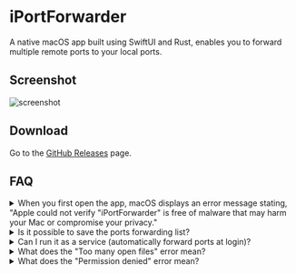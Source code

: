 # iPortForwarder

A native macOS app built using SwiftUI and Rust, enables you to forward multiple remote ports to your local ports.

## Screenshot

![screenshot](./docs/screenshot.avif)

## Download

Go to the [GitHub Releases](https://github.com/hronro/iPortForwarder/releases) page.

## FAQ

<details>
	<summary>When you first open the app, macOS displays an error message stating, "Apple could not verify "iPortForwarder" is free of malware that may harm your Mac or compromise your privacy."</summary>
![Apple Fee Error](./docs/apple-fee-error.avif)
The only reason that this error comes out is that I did not pay the Apple Developers fee (99USD/year) to Apple, which I don't plan to pay in the near future.
If you are using macOS 12 to macOS 14, you can easily bypass this issue by right-clicking on "iPortForwarder.app" and selecting "Open" from the context menu. For macOS 15 and later, open the System Settings app, navigate to the "Privacy & Security" section, scroll to the bottom of the page, and click the "Open Anyway" button.
</details>

<details>
	<summary>Is it possible to save the ports forwarding list?</summary>
Yes. To save your current forwarding list, click on "File" in the menu bar and select "Save Current Forwarding List." Alternatively, you can press <kbd>⌘</kbd> + <kbd>S</kbd>. Choose a location to save the file.

To load a saved list, go to "File" in the menu bar and choose "Import Forwarding List." You can also use the shortcut <kbd>⌘</kbd> + <kbd>O</kbd>. Select the file that you previously saved.

![screenshot for saving and loading](./docs/save-and-load.avif)
</details>

<details>
	<summary>Can I run it as a service (automatically forward ports at login)?</summary>
Yes. To begin, save a forwarding list by pressing <kbd>⌘</kbd> + <kbd>S</kbd>. Next, open the settings window either from the menu bar or by pressing <kbd>⌘</kbd> + <kbd>,</kbd>. Check the "Launch at login" and "Load configurations at startup" checkboxes. Finally, add a previously saved configuration file (you can add multiple files, but ensure they do not conflict with each other).
</details>

<details>
	<summary>What does the "Too many open files" error mean?</summary>
By default, macOS allows a maximum of 256 files to be opened. This means you can forward up to 256 ports, or fewer if your system already has open files. To bypass this limitation, simply run `ulimit -n 2048` (or replace the number with your desired value) in your terminal.
</details>

<details>
	<summary>What does the "Permission denied" error mean?</summary>
This error usually happens when trying to forward a port to a local port below 1024. In macOS, binding a port less than 1024 to 127.0.0.1 needs root privileges, which iPortForwarder currently does not support. However, strangely enough, macOS doesn't require root privileges for binding ports less than 1024 to 0.0.0.0, so you can easily bypass this limitation by enabling the "Allow LAN" option.
</details>
